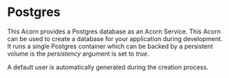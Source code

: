 # Postgres

This Acorn provides a Postgres database as an Acorn Service. This Acorn can be used to create a database for your application during development. It runs a single Postgres container which can be backed by a persistent volume is the *persistency* argument is set to *true*. 

A default user is automatically generated during the creation process.